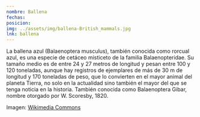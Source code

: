 ```yaml
---
nombre: Ballena
fechas:
posicion: 
img: ../assets/img/ballena-British_mammals.jpg
lnk: ballena
---
```


<p>La ballena azul (Balaenoptera musculus), también conocida como rorcual azul, es una especie de cetáceo misticeto de la familia Balaenopteridae. Su tamaño medio es de entre 24 y 27 metros de longitud y pesan entre 100 y 120 toneladas, aunque hay registros de ejemplares de más de 30 m de longitud y 170 toneladas de peso, que lo convierten en el mayor animal del planeta Tierra, no solo en la actualidad sino también el mayor del que se tenga noticia en la historia. También conocida como Balaenoptera Gibar, nombre otorgado por W. Scoresby, 1820.</p>

<span>Imagen: <a href="https://commons.wikimedia.org/wiki/Category:Balaenoptera_musculus_(illustrations)#/media/File:British_mammals_(Pl._43)_(21269607064).jpg" target="blank_">Wikimedia Commons</a></span>
